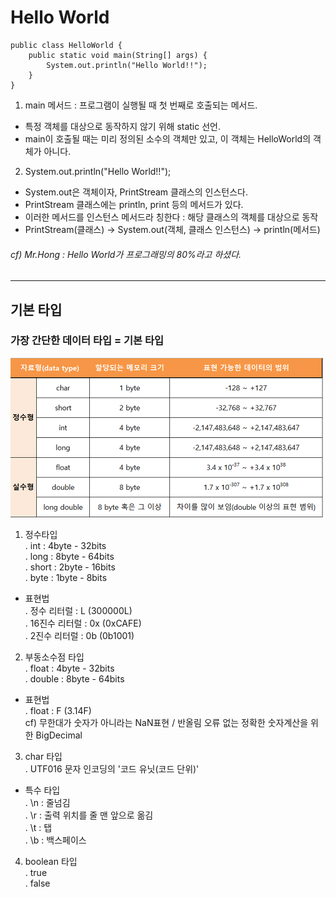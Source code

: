 # Hello World
<pre><code>public class HelloWorld {
    public static void main(String[] args) {
        System.out.println("Hello World!!");
    }
}</code></pre>

1. main 메서드 : 프로그램이 실행될 때 첫 번째로 호출되는 메서드.
 - 특정 객체를 대상으로 동작하지 않기 위해 static 선언.
 - main이 호출될 때는 미리 정의된 소수의 객체만 있고, 이 객체는 HelloWorld의 객체가 아니다.
2. System.out.println("Hello World!!");
 - System.out은 객체이자, PrintStream 클래스의 인스턴스다.
 - PrintStream 클래스에는 println, print 등의 메서드가 있다.
 - 이러한 메서드를 인스턴스 메서드라 칭한다 : 해당 클래스의 객체를 대상으로 동작
 - PrintStream(클래스) -> System.out(객체, 클래스 인스턴스) -> println(메서드)<br>
 ###### cf) Mr.Hong : Hello World가 프로그래밍의 80%라고 하셨다.
 ---
 ## 기본 타입
 ### 가장 간단한 데이터 타입 = 기본 타입
 ![ex_screenshot](../img/datascale.png)
 1. 정수타입<br>
 . int   : 4byte - 32bits <br>
 . long  : 8byte - 64bits <br>
 . short : 2byte - 16bits <br>
 . byte  : 1byte - 8bits <br>
 - 표현법<br>
 . 정수 리터럴   : L (300000L) <br>
 . 16진수 리터럴 : 0x (0xCAFE) <br>
 . 2진수 리터럴  : 0b (0b1001) <br>

 2. 부동소수점 타입<br>
 . float  : 4byte - 32bits<br>
 . double : 8byte - 64bits<br>
 - 표현법<br>
 . float : F (3.14F)<br>
 cf) 무한대가 숫자가 아니라는 NaN표현 / 반올림 오류 없는 정확한 숫자계산을 위한 BigDecimal

 3. char 타입<br>
 . UTF016 문자 인코딩의 '코드 유닛(코드 단위)' <br>
 - 특수 타입<br>
 . \n : 줄넘김<br>
 . \r : 출력 위치를 줄 맨 앞으로 옮김<br>
 . \t : 탭<br>
 . \b : 백스페이스<br>

 4. boolean 타입<br>
 . true<br>
 . false<br>


